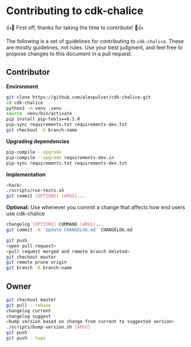 # Contributing to cdk-chalice

:+1::tada: First off, thanks for taking the time to contribute! :tada::+1:

The following is a set of guidelines for contributing to `cdk-chalice`. These are mostly 
guidelines, not rules. Use your best judgment, and feel free to propose changes to this 
document in a pull request.

## Contributor

**Environment**

```bash
git clone https://github.com/alexpulver/cdk-chalice.git
cd cdk-chalice
python3 -m venv .venv
source .venv/bin/activate
pip install pip-tools==6.1.0
pip-sync requirements.txt requirements-dev.txt
git checkout -b branch-name
```

**Upgrading dependencies**

```bash
pip-compile --upgrade
pip-compile --upgrade requirements-dev.in
pip-sync requirements.txt requirements-dev.txt
```

**Implementation**

```bash
<hack>
./scripts/run-tests.sh
git commit [OPTIONS] [ARGS]...
```

**Optional:** Use whenever you commit a change that affects how end users use cdk-chalice

```bash
changelog [OPTIONS] COMMAND [ARGS]...
git commit -m 'Update CHANGELOG.md' CHANGELOG.md
```

```bash
git push
<open pull request>
<pull request merged and remote branch deleted>
git checkout master
git remote prune origin
git branch -D branch-name
```

## Owner

``` bash
git checkout master
git pull --rebase
changelog current
changelog suggest
<bump version based on change from current to suggested version>
./scripts/bump-version.sh [ARGS]
git push
git push --tags
```
